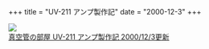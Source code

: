 +++
title = "UV-211 アンプ製作記"
date = "2000-12-3"
+++

<a href="https://www.ruimo.com/static/diy/tube/211/index.html">
<img src="https://www.ruimo.com/static/diy/tube/211/211idx.jpg">
<br>
真空管の部屋 UV-211 アンプ製作記 2000/12/3更新
</a>
